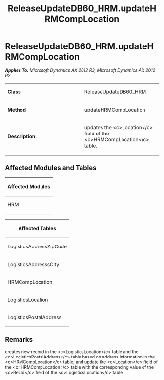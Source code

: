 ﻿---
title: ReleaseUpdateDB60_HRM.updateHRMCompLocation
TOCTitle: ReleaseUpdateDB60_HRM.updateHRMCompLocation
ms:assetid: 353f68e5-5a09-4bcb-c5e7-9bdfb0d4b2f3
ms:mtpsurl: https://msdn.microsoft.com/en-us/library/JJ685141(v=AX.60)
ms:contentKeyID: 49707594
ms.date: 05/18/2015
mtps_version: v=AX.60
---

# ReleaseUpdateDB60\_HRM.updateHRMCompLocation 


_**Applies To:** Microsoft Dynamics AX 2012 R3, Microsoft Dynamics AX 2012 R2_

<table>
<colgroup>
<col style="width: 50%" />
<col style="width: 50%" />
</colgroup>
<tbody>
<tr class="odd">
<td><p><strong>Class</strong></p></td>
<td><p>ReleaseUpdateDB60_HRM</p></td>
</tr>
<tr class="even">
<td><p><strong>Method</strong></p></td>
<td><p>updateHRMCompLocation</p></td>
</tr>
<tr class="odd">
<td><p><strong>Description</strong></p></td>
<td><p>updates the &lt;c&gt;Location&lt;/c&gt; field of the &lt;c&gt;HRMCompLocation&lt;/c&gt; table.</p></td>
</tr>
</tbody>
</table>


## Affected Modules and Tables

<table>
<colgroup>
<col style="width: 100%" />
</colgroup>
<thead>
<tr class="header">
<th><p>Affected Modules</p></th>
</tr>
</thead>
<tbody>
<tr class="odd">
<td><p>HRM</p></td>
</tr>
</tbody>
</table>


<table>
<colgroup>
<col style="width: 100%" />
</colgroup>
<thead>
<tr class="header">
<th><p>Affected Tables</p></th>
</tr>
</thead>
<tbody>
<tr class="odd">
<td><p>LogisticsAddressZipCode</p></td>
</tr>
<tr class="even">
<td><p>LogisticsAddresssCity</p></td>
</tr>
<tr class="odd">
<td><p>HRMCompLocation</p></td>
</tr>
<tr class="even">
<td><p>LogisticsLocation</p></td>
</tr>
<tr class="odd">
<td><p>LogisticsPostalAddress</p></td>
</tr>
</tbody>
</table>


## Remarks

creates new record in the \<c\>LogisticsLocation\</c\> table and the \<c\>LogisticsPostalAddress\</c\> table based on address information in the \<c\>HRMCompLocation\</c\> table; and update the \<c\>Location\</c\> field of the \<c\>HRMCompLocation\</c\> table with the corresponding value of the \<c\>RecId\</c\> field of the \<c\>LogisticsLocation\</c\> table.

  


